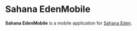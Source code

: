 # Sahana EdenMobile

**Sahana EdenMobile** is a mobile application for [Sahana Eden](https://github.com/sahana/eden).
